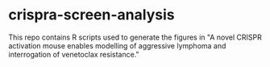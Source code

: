 # crispra-screen-analysis
This repo contains R scripts used to generate the figures in "A novel CRISPR activation mouse enables modelling of aggressive lymphoma and interrogation of venetoclax resistance."
